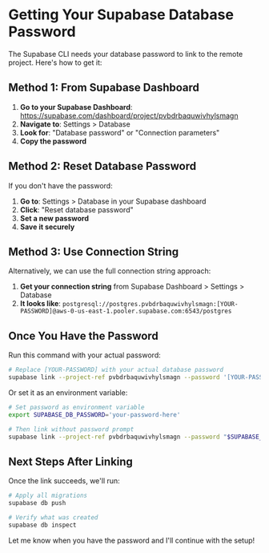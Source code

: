 # Getting Your Supabase Database Password

The Supabase CLI needs your database password to link to the remote project. Here's how to get it:

## Method 1: From Supabase Dashboard

1. **Go to your Supabase Dashboard**: https://supabase.com/dashboard/project/pvbdrbaquwivhylsmagn
2. **Navigate to**: Settings > Database
3. **Look for**: "Database password" or "Connection parameters"
4. **Copy the password**

## Method 2: Reset Database Password

If you don't have the password:

1. **Go to**: Settings > Database in your Supabase dashboard
2. **Click**: "Reset database password" 
3. **Set a new password**
4. **Save it securely**

## Method 3: Use Connection String

Alternatively, we can use the full connection string approach:

1. **Get your connection string** from Supabase Dashboard > Settings > Database
2. **It looks like**: `postgresql://postgres.pvbdrbaquwivhylsmagn:[YOUR-PASSWORD]@aws-0-us-east-1.pooler.supabase.com:6543/postgres`

## Once You Have the Password

Run this command with your actual password:

```bash
# Replace [YOUR-PASSWORD] with your actual database password
supabase link --project-ref pvbdrbaquwivhylsmagn --password '[YOUR-PASSWORD]'
```

Or set it as an environment variable:

```bash
# Set password as environment variable
export SUPABASE_DB_PASSWORD='your-password-here'

# Then link without password prompt
supabase link --project-ref pvbdrbaquwivhylsmagn --password "$SUPABASE_DB_PASSWORD"
```

## Next Steps After Linking

Once the link succeeds, we'll run:

```bash
# Apply all migrations
supabase db push

# Verify what was created
supabase db inspect
```

Let me know when you have the password and I'll continue with the setup!